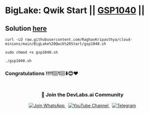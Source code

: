 # BigLake: Qwik Start || [GSP1040](https://www.cloudskillsboost.google/focuses/37985?parent=catalog) ||

## Solution [here](https://youtu.be/83cQNMXkZx0)


```
curl -LO raw.githubusercontent.com/RaghavKripasthya/cloud-minions/main/BigLake%20Qwik%20Start/gsp1040.sh

sudo chmod +x gsp1040.sh

./gsp1040.sh
```

### Congratulations !!!👇🏼👇🏼⬇️😊❤️

<div align="center" style="padding: 5px;">
  <h3>📱 Join the DevLabs.ai Community</h3>
  
  <a href="https://chat.whatsapp.com/BeGG0HXiM469i3WFMgm4qs">
    <img src="https://img.shields.io/badge/Join_WhatsApp-25D366?style=for-the-badge&logo=whatsapp&logoColor=white" alt="Join WhatsApp">
  </a>
  &nbsp;
  <a href="https://www.youtube.com/channel/UCVFPYmP2CZvVmICxw7YHT8A">
    <img src="https://img.shields.io/badge/Subscribe-Devlabs%20ai-FF0000?style=for-the-badge&logo=youtube&logoColor=white" alt="YouTube Channel">
  </a>
  &nbsp;
  <a href="https://t.me/DevLabsai">
    <img src="https://img.shields.io/badge/DevLabsai-chats%20&Updates-0077B5?style=for-the-badge&logo=Telegram&logoColor=white" alt="Telegram">
</a>


</div>

